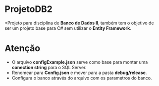 # ProjetoDB2

*Projeto para disciplina de **Banco de Dados II**, também tem o objetivo de ser um projeto base para C# sem utilizar o **Entity Framework**.


# Atenção 
- O arquivo **configExample.json** serve como base para montar uma __conection string__ para o SQL Server.
- Renomear para **Config.json** e mover para a pasta **debug/release**.
- Configura o banco através do arquivo com os parametros do banco.
